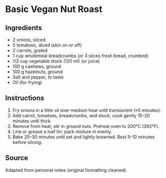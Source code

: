 # Basic Vegan Nut Roast

## Ingredients

- 2 onions, sliced
- 5 tomatoes, diced (skin on or off)
- 2 carrots, grated
- 1 cup wholemeal breadcrumbs (or 3 slices fresh bread, crumbed)
- 1/2 cup vegetable stock (120 ml) (or juice)
- 100 g cashews, ground
- 100 g hazelnuts, ground
- Salt and pepper, to taste
- Oil (for frying)

## Instructions

1. Fry onions in a little oil over medium heat until translucent (≈5 minutes).
2. Add carrot, tomatoes, breadcrumbs, and stock; cook gently 15–20 minutes until thick.
3. Remove from heat; stir in ground nuts. Preheat oven to 200°C (392°F).
4. Line or grease a loaf tin; pack mixture in evenly.
5. Bake 25–30 minutes until set and lightly browned. Rest 5–10 minutes before slicing.

## Source

Adapted from personal notes (original formatting cleaned).
